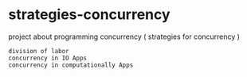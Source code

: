 strategies-concurrency
======================

project about programming concurrency ( strategies for concurrency )

    division of labor
    concurrency in IO Apps
    concurrency in computationally Apps

